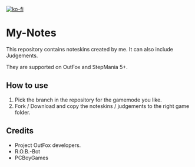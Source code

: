 [![ko-fi](https://ko-fi.com/img/githubbutton_sm.svg)](https://ko-fi.com/W7W32691S)

# My-Notes

This repository contains noteskins created by me.
It can also include Judgements.

They are supported on OutFox and StepMania 5+.

## How to use

1. Pick the branch in the repository for the gamemode you like.
2. Fork / Download and copy the noteskins / judgements to the right game folder.

## Credits

- Project OutFox developers.
- R.O.B.-Bot
- PCBoyGames
